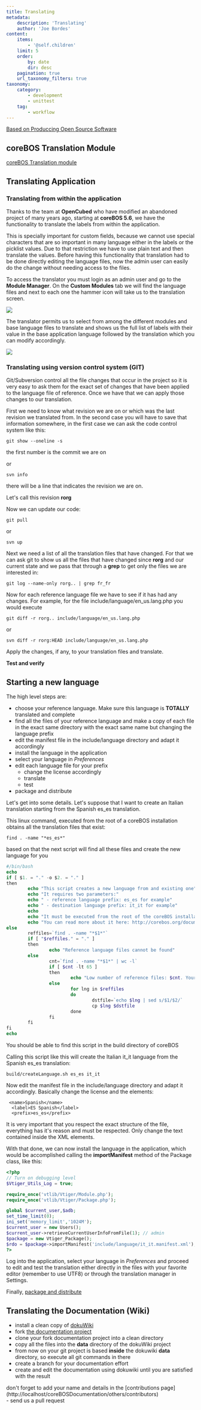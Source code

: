 ```yaml
---
title: Translating
metadata:
    description: 'Translating'
    author: 'Joe Bordes'
content:
    items:
        - '@self.children'
    limit: 5
    order:
        by: date
        dir: desc
    pagination: true
    url_taxonomy_filters: true
taxonomy:
    category:
        - development
        - unittest
    tag:
        - workflow
---
```


<div class="notices yellow">
<a href="https://producingoss.com/en/share-management.html#translation-manager">Based on Produccing Open Source Software</a></div>


coreBOS Translation Module
--------------------------

[coreBOS Translation module](http://localhost/coreBOSDocumentation/developer-guide/development%20framework/cbtranslation)

Translating Application
-----------------------

### Translating from within the application

Thanks to the team at **OpenCubed** who have modified an abandoned
project of many years ago, starting at **coreBOS 5.6**, we have the
functionality to translate the labels from within the application.

This is specially important for custom fields, because we cannot use
special characters that are so important in many language either in the
labels or the picklist values. Due to that restriction we have to use
plain text and then translate the values. Before having this
functionality that translation had to be done directly editing the
language files, now the admin user can easily do the change without
needing access to the files.

To access the translator you must login as an admin user and go to the
**Module Manager**. On the **Custom Modules** tab we will find the
language files and next to each one the hammer icon will take us to the
translation screen.

![](trmm.png?width=100%)

The translator permits us to select from among the different modules and
base language files to translate and shows us the full list of labels
with their value in the base application language followed by the
translation which you can modify accordingly.

![](trtr.png?width=100%)

### Translating using version control system (GIT)

Git/Subversion control all the file changes that occur in the project so
it is very easy to ask them for the exact set of changes that have been
applied to the language file of reference. Once we have that we can
apply those changes to our translation.

First we need to know what revision we are on or which was the last
revision we translated from. In the second case you will have to save
that information somewhere, in the first case we can ask the code
control system like this:
```
git show --oneline -s
```

the first number is the commit we are on

or
```
svn info
```

there will be a line that indicates the revision we are on.

Let's call this revision **rorg**

Now we can update our code:
```
git pull
```

or
```
svn up
```

Next we need a list of all the translation files that have changed. For
that we can ask git to show us all the files that have changed since
**rorg** and our current state and we pass that through a **grep** to
get only the files we are interested in:

```
git log --name-only rorg.. | grep fr_fr
```

Now for each reference language file we have to see if it has had any
changes. For example, for the file include/language/en\_us.lang.php you
would execute
```
git diff -r rorg.. include/language/en_us.lang.php
```

or
```
svn diff -r rorg:HEAD include/language/en_us.lang.php
```

Apply the changes, if any, to your translation files and translate.

**Test and verify**

Starting a new language
-----------------------

The high level steps are:

-   choose your reference language. Make sure this language is
    **TOTALLY** translated and complete
-   find all the files of your reference language and make a copy of
    each file in the exact same directory with the exact same name but
    changing the language prefix
-   edit the manifest file in the include/language directory and adapt
    it accordingly
-   install the language in the application
-   select your language in *Preferences*
-   edit each language file for your prefix
    -   change the license accordingly
    -   translate
    -   test
-   package and distribute

Let's get into some details. Let's suppose that I want to create an
Italian translation starting from the Spanish es\_es translation.

This linux command, executed from the root of a coreBOS installation
obtains all the translation files that exist:
```
find . -name "*es_es*"
```

based on that the next script will find all these files and create the
new language for you
```php
#/bin/bash
echo    
if [ $1. = "." -o $2. = "." ]
then
        echo "This script creates a new language from and existing one"
        echo "It requires two parameters:"
        echo " - reference language prefix: es_es for example"
        echo " - destination language prefix: it_it for example"
        echo
        echo "It must be executed from the root of the coreBOS installation"
        echo "You can read more about it here: http://corebos.org/documentation/doku.php?id=en:devel:translating&#starting_a_new_language"
else
        reffiles=`find . -name "*$1*"`
        if [ "$reffiles." = "." ]
        then
                echo "Reference language files cannot be found"
        else
                cnt=`find . -name "*$1*" | wc -l`
                if [ $cnt -lt 65 ]
                then
                        echo "Low number of reference files: $cnt. Your reference language is probably missing some translations!"
                else
                        for lng in $reffiles
                        do
                                dstfile=`echo $lng | sed s/$1/$2/`
                                cp $lng $dstfile
                        done
                fi
        fi
fi
echo  
```
You should be able to find this script in the build directory of coreBOS

Calling this script like this will create the Italian it\_it language
from the Spanish es\_es translation:
```
build/createLanguage.sh es_es it_it
```

Now edit the manifest file in the include/language directory and adapt
it accordingly. Basically change the license and the elements:
```
 <name>Spanish</name>
  <label>ES Spanish</label>
  <prefix>es_es</prefix>
```

<div class="notices red">
 It is very important that you respect the exact structure of the file, everything
has it's reason and must be respected. Only change the text contained
inside the XML elements. </div>

With that done, we can now install the language in the application,
which would be accomplished calling the **importManifest** method of the
Package class, like this:
```php
<?php
// Turn on debugging level
$Vtiger_Utils_Log = true;

require_once('vtlib/Vtiger/Module.php');
require_once('vtlib/Vtiger/Package.php');

global $current_user,$adb;
set_time_limit(0);
ini_set('memory_limit','1024M');
$current_user = new Users();
$current_user->retrieveCurrentUserInfoFromFile(1); // admin
$package = new Vtiger_Package();
$rdo = $package->importManifest('include/language/it_it.manifest.xml');
?>
```
Log into the application, select your language in *Preferences* and
proceed to edit and test the translation either directly in the files
with your favorite editor (remember to use UTF8) or through the
translation manager in Settings.

Finally, [package and distribute](http://localhost/coreBOSDocumentation/developer-guide/development%20framework/develtutorials/packagemodules)

Translating the Documentation (Wiki)
------------------------------------

-   install a clean copy of
    [dokuWiki](https://www.dokuwiki.org/dokuwiki)
-   fork [the documentation project](https://github.com/tsolucio/corebosdocs)
-   clone your fork documentation project into a clean directory
-   copy all the files into the **data** directory of the dokuWiki
    project
-   from now on your git project is based **inside** the dokuwiki
    **data** directory, so execute all git commands in there
-   create a branch for your documentation effort
-   create and edit the documentation using dokuwiki until you are
    satisfied with the result

<div class="notices blue"> don't forget to add your name and
details in the [contributions page](http://localhost/coreBOSDocumentation/others/contributors)
</div>
-   send us a pull request
